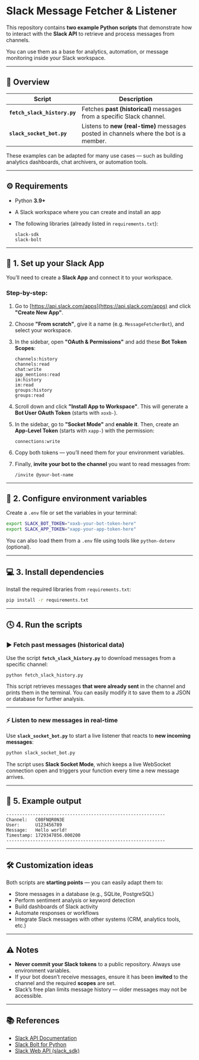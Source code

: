 # Slack Message Fetcher & Listener

This repository contains **two example Python scripts** that demonstrate how to interact with the **Slack API** to retrieve and process messages from channels.

You can use them as a base for analytics, automation, or message monitoring inside your Slack workspace.

---

## 📜 Overview

| Script                       | Description                                                                           |
| ---------------------------- | ------------------------------------------------------------------------------------- |
| **`fetch_slack_history.py`** | Fetches **past (historical)** messages from a specific Slack channel.                 |
| **`slack_socket_bot.py`**    | Listens to **new (real-time)** messages posted in channels where the bot is a member. |

These examples can be adapted for many use cases — such as building analytics dashboards, chat archivers, or automation tools.

---

## ⚙️ Requirements

* Python **3.9+**
* A Slack workspace where you can create and install an app
* The following libraries (already listed in `requirements.txt`):

  ```
  slack-sdk
  slack-bolt
  ```

---

## 🚀 1. Set up your Slack App

You’ll need to create a **Slack App** and connect it to your workspace.

### Step-by-step:

1. Go to [https://api.slack.com/apps](https://api.slack.com/apps) and click **"Create New App"**.

2. Choose **"From scratch"**, give it a name (e.g. `MessageFetcherBot`), and select your workspace.

3. In the sidebar, open **"OAuth & Permissions"** and add these **Bot Token Scopes**:

   ```
   channels:history
   channels:read
   chat:write
   app_mentions:read
   im:history
   im:read
   groups:history
   groups:read
   ```

4. Scroll down and click **"Install App to Workspace"**.
   This will generate a **Bot User OAuth Token** (starts with `xoxb-`).

5. In the sidebar, go to **"Socket Mode"** and **enable it**.
   Then, create an **App-Level Token** (starts with `xapp-`) with the permission:

   ```
   connections:write
   ```

6. Copy both tokens — you’ll need them for your environment variables.

7. Finally, **invite your bot to the channel** you want to read messages from:

   ```
   /invite @your-bot-name
   ```

---

## 🔑 2. Configure environment variables

Create a `.env` file or set the variables in your terminal:

```bash
export SLACK_BOT_TOKEN="xoxb-your-bot-token-here"
export SLACK_APP_TOKEN="xapp-your-app-token-here"
```

You can also load them from a `.env` file using tools like `python-dotenv` (optional).

---

## 💻 3. Install dependencies

Install the required libraries from `requirements.txt`:

```bash
pip install -r requirements.txt
```

---

## 🕓 4. Run the scripts

### ▶️ Fetch past messages (historical data)

Use the script **`fetch_slack_history.py`** to download messages from a specific channel:

```bash
python fetch_slack_history.py
```

This script retrieves messages **that were already sent** in the channel and prints them in the terminal.
You can easily modify it to save them to a JSON or database for further analysis.

---

### ⚡ Listen to new messages in real-time

Use **`slack_socket_bot.py`** to start a live listener that reacts to **new incoming messages**:

```bash
python slack_socket_bot.py
```

The script uses **Slack Socket Mode**, which keeps a live WebSocket connection open and triggers your function every time a new message arrives.

---

## 🧩 5. Example output

```
------------------------------------------------------------
Channel:   C08FNQR0N3E
User:      U123456789
Message:   Hello world!
Timestamp: 1729347856.000200
------------------------------------------------------------
```

---

## 🛠️ Customization ideas

Both scripts are **starting points** — you can easily adapt them to:

* Store messages in a database (e.g., SQLite, PostgreSQL)
* Perform sentiment analysis or keyword detection
* Build dashboards of Slack activity
* Automate responses or workflows
* Integrate Slack messages with other systems (CRM, analytics tools, etc.)

---

## ⚠️ Notes

* **Never commit your Slack tokens** to a public repository.
  Always use environment variables.
* If your bot doesn’t receive messages, ensure it has been **invited** to the channel and the required **scopes** are set.
* Slack’s free plan limits message history — older messages may not be accessible.

---

## 📚 References

* [Slack API Documentation](https://api.slack.com/)
* [Slack Bolt for Python](https://slack.dev/bolt-python)
* [Slack Web API (slack_sdk)](https://slack.dev/python-slack-sdk/web/index.html)
